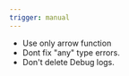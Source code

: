 ```yaml
---
trigger: manual
---
```


* Use only arrow function
* Dont fix "any" type errors.
* Don't delete Debug logs.